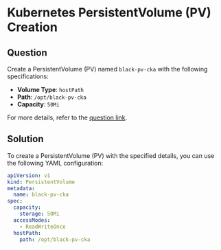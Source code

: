 # Kubernetes PersistentVolume (PV) Creation

## Question

Create a PersistentVolume (PV) named `black-pv-cka` with the following specifications:

- **Volume Type**: `hostPath`
- **Path**: `/opt/black-pv-cka`
- **Capacity**: `50Mi`

For more details, refer to the [question link](https://killercoda.com/sachin/course/CKA/pv).

## Solution

To create a PersistentVolume (PV) with the specified details, you can use the following YAML configuration:

```yaml
apiVersion: v1
kind: PersistentVolume
metadata:
  name: black-pv-cka
spec:
  capacity:
    storage: 50Mi
  accessModes:
    - ReadWriteOnce
  hostPath:
    path: /opt/black-pv-cka

